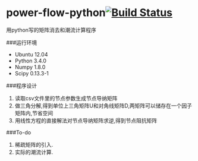 # power-flow-python[![Build Status](https://travis-ci.org/LeoQuote/power-flow-python.svg?branch=master)](https://travis-ci.org/LeoQuote/power-flow-python)
用python写的矩阵消去和潮流计算程序

###运行环境
* Ubuntu 12.04
* Python 3.4.0
* Numpy 1.8.0
* Scipy 0.13.3-1 

###程序设计
1. 读取csv文件里的节点参数生成节点导纳矩阵
2. 做三角分解,得到单位上三角矩阵U和对角线矩阵D,两矩阵可以储存在一个因子矩阵内,节省空间
3. 用线性方程的直接解法对节点导纳矩阵求逆,得到节点阻抗矩阵

###To-do
1. 稀疏矩阵的引入.
2. 实际的潮流计算.
